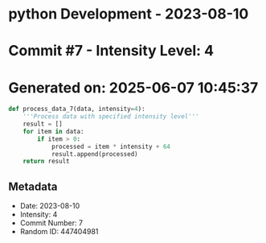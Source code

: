 ﻿# python Development - 2023-08-10
# Commit #7 - Intensity Level: 4
# Generated on: 2025-06-07 10:45:37
```python
def process_data_7(data, intensity=4):
    '''Process data with specified intensity level'''
    result = []
    for item in data:
        if item > 0:
            processed = item * intensity + 64
            result.append(processed)
    return result
```
## Metadata
- Date: 2023-08-10
- Intensity: 4
- Commit Number: 7
- Random ID: 447404981

